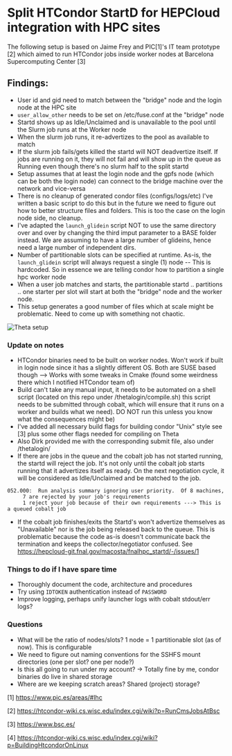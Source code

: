 # Split HTCondor StartD for HEPCloud integration with HPC sites
The following setup is based on Jaime Frey and PIC[1]'s IT team prototype [2] which aimed to run HTCondor jobs inside worker nodes at Barcelona Supercomputing Center [3]

## Findings:
* User id and gid need to match between the "bridge" node and the login node at the HPC site
* `user_allow_other` needs to be set on /etc/fuse.conf at the "bridge" node
* Startd shows up as Idle/Unclaimed and is unavailable to the pool until the Slurm job runs at the Worker node
* When the slurm job runs, it re-advertizes to the pool as available to match
* If the slurm job fails/gets killed the startd will NOT deadvertize itself. If jobs are running on it, they will not fail and will show up in the queue as Running even though there's no slurm half to the split startd
* Setup assumes that at least the login node and the gpfs node (which can be both the login node) can connect to the bridge machine over the network and vice-versa
* There is no cleanup of generated condor files (configs/logs/etc) I've written a basic script to do this but in the future we need to figure out how to better structure files and folders. This is too the case on the login node side, no cleanup. 
* I've adapted the `launch_glidein` script NOT to use the same directory over and over by changing the third imput parameter to a BASE folder instead. We are assuming to have a large number of glideins, hence need a large number of independent dirs.
* Number of partitionable slots can be specified at runtime. As-is, the `launch_glidein` script will always request a single (1) node -- This is hardcoded. So in essence we are telling condor how to partition a single hpc worker node
* When a user job matches and starts, the partitionable startd .. partitions .. one starter per slot will start at both the "bridge" node and the worker node.
* This setup generates a good number of files which at scale might be problematic. Need to come up with something not chaotic.

![Theta setup](https://www.dropbox.com/s/koebu2pz0nn8hch/Theta_setup_v1.jpg?raw=1)

### Update on notes
* HTCondor binaries need to be built on worker nodes. Won't work if built in login node since it has a slightly different OS. Both are SUSE based though --> Works with some tweaks in Cmake (found some weirdness there which I notified HTCondor team of)
* Build can't take any manual input, it needs to be automated on a shell script (located on this repo under /thetalogin/compile.sh) this script needs to be submitted through cobalt, which will ensure that it runs on a worker and builds what we need). DO NOT run this unless you know what the consequences might be)
* I've added all necessary build flags for building condor "Unix" style see [3] plus some other flags needed for compiling on Theta
* Also Dirk provided me with the corresponding submit file, also under /thetalogin/
* If there are jobs in the queue and the cobalt job has not started running, the startd will reject the job. It's not only until the cobalt job starts running that it advertizes itself as ready. On the next negotiation cycle, it will be considered as Idle/Unclaimed and be matched to the job.
```
052.000:  Run analysis summary ignoring user priority.  Of 8 machines,
     7 are rejected by your job's requirements
     1 reject your job because of their own requirements ---> This is a queued cobalt job
```
* If the cobalt job finishes/exits the Startd's won't advertize themselves as "Unavailable" nor is the job being released back to the queue. This is problematic because the code as-is doesn't communicate back the termination and keeps the collector/negotiator confused. See https://hepcloud-git.fnal.gov/macosta/fnalhpc_startd/-/issues/1

### Things to do if I have spare time
* Thoroughly document the code, architecture and procedures
* Try using `IDTOKEN` authentication instead of `PASSWORD`
* Improve logging, perhaps unify launcher logs with cobalt stdout/err logs?

### Questions
* What will be the ratio of nodes/slots? 1 node = 1 partitionable slot (as of now). This is configurable
* We need to figure out naming conventions for the SSHFS mount directories (one per slot? one per node?)
* Is this all going to run under my account? -> Totally fine by me, condor binaries do live in shared storage
* Where are we keeping scratch areas? Shared (project) storage?


[1] https://www.pic.es/areas/#lhc

[2] https://htcondor-wiki.cs.wisc.edu/index.cgi/wiki?p=RunCmsJobsAtBsc

[3] https://www.bsc.es/

[4] https://htcondor-wiki.cs.wisc.edu/index.cgi/wiki?p=BuildingHtcondorOnLinux
